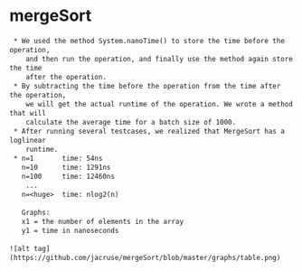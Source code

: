 # mergeSort

     * We used the method System.nanoTime() to store the time before the operation, 
        and then run the operation, and finally use the method again store the time 
        after the operation.
     * By subtracting the time before the operation from the time after the operation, 
        we will get the actual runtime of the operation. We wrote a method that will 
        calculate the average time for a batch size of 1000.
     * After running several testcases, we realized that MergeSort has a loglinear 
        runtime.
     * n=1       time: 54ns
       n=10      time: 1291ns
       n=100     time: 12460ns
        ...
       n=<huge>  time: nlog2(n)
       
       Graphs:
       x1 = the number of elements in the array
       y1 = time in nanoseconds
     
    ![alt tag](https://github.com/jacruse/mergeSort/blob/master/graphs/table.png)

